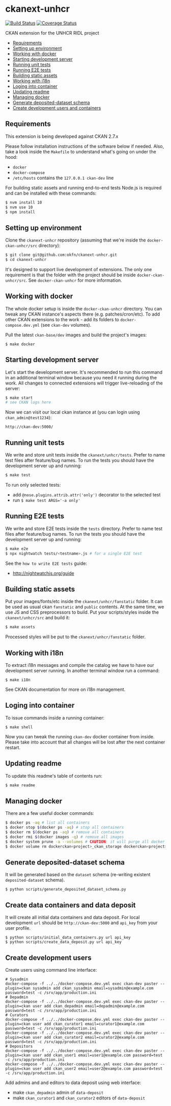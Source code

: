 # ckanext-unhcr

[![Build Status](https://travis-ci.org/okfn/ckanext-unhcr.svg?branch=master)](https://travis-ci.org/okfn/ckanext-unhcr)
[![Coverage Status](https://coveralls.io/repos/github/okfn/ckanext-unhcr/badge.svg?branch=master)](https://coveralls.io/github/okfn/ckanext-unhcr?branch=master)

CKAN extension for the UNHCR RIDL project

<!-- START doctoc generated TOC please keep comment here to allow auto update -->
<!-- DON'T EDIT THIS SECTION, INSTEAD RE-RUN doctoc TO UPDATE -->


- [Requirements](#requirements)
- [Setting up environment](#setting-up-environment)
- [Working with docker](#working-with-docker)
- [Starting development server](#starting-development-server)
- [Running unit tests](#running-unit-tests)
- [Running E2E tests](#running-e2e-tests)
- [Building static assets](#building-static-assets)
- [Working with i18n](#working-with-i18n)
- [Loging into container](#loging-into-container)
- [Updating readme](#updating-readme)
- [Managing docker](#managing-docker)
- [Generate deposited-dataset schema](#generate-deposited-dataset-schema)
- [Create development users and containers](#create-development-users-and-containers)

<!-- END doctoc generated TOC please keep comment here to allow auto update -->

## Requirements

This extension is being developed against CKAN 2.7.x

Please follow installation instructions of the software below if needed. Also, take a look inside the `Makefile` to understand what's going on under the hood:
- `docker`
- `docker-compose`
- `/etc/hosts` contains the `127.0.0.1 ckan-dev` line

For building static assets and running end-to-end tests Node.js is required and can be installed with these commands:

```bash
$ nvm install 10
$ nvm use 10
$ npm install
```

## Setting up environment

Clone the `ckanext-unhcr` repository (assuming that we're inside the `docker-ckan-unhcr/src` directory):

```bash
$ git clone git@github.com:okfn/ckanext-unhcr.git
$ cd ckanext-unhcr
```

It's designed to support live development of extensions. The only one requirement is that the folder with the project should be inside `docker-ckan-unhcr/src`. See `docker-ckan-unhcr` for more information.

## Working with docker

The whole docker setup is inside the `docker-ckan-unhcr` directory. You can tweak any CKAN instance's aspects there (e.g. patches/cron/etc). To add other CKAN extensions to the work - add its folders to `docker-compose.dev.yml` (see `ckan-dev` volumes).

Pull the latest `ckan-base/dev` images and build the project's images:

```
$ make docker
```

## Starting development server

Let's start the development server. It's recommended to run this command in an additional terminal window because you need it running during the work. All changes to connected extensions will trigger live-reloading of the server:

```bash
$ make start
# see CKAN logs here
```

Now we can visit our local ckan instance at (you can login using `ckan_admin@test1234`):

```
http://ckan-dev:5000/
```

## Running unit tests

We write and store unit tests inside the `ckanext/unhcr/tests`. Prefer to name test files after feature/bug names. To run the tests you should have the development server up and running:

```bash
$ make test
```

To run only selected tests:
- add `@nose.plugins.attrib.attr('only')` decorator to the selected test
- run `$ make test ARGS='-a only'`

## Running E2E tests

We write and store E2E tests inside the `tests` directory. Prefer to name test files after feature/bug names. To run the tests you should have the development server up and running:

```bash
$ make e2e
$ npx nightwatch tests/<testname>.js # for a single E2E test
```

See the `how to write E2E tests` guide:
- http://nightwatchjs.org/guide

## Building static assets

Put your images/fonts/etc inside the `ckanext/unhcr/fanstatic` folder. It can be used as usual ckan `fanstatic` and `public` contents. At the same time, we use JS and CSS preprocessors to build. Put your scripts/styles inside the `ckanext/unhcr/src` and build it:

```bash
$ make assets
```

Processed styles will be put to the `ckanext/unhcr/fanstatic` folder.

## Working with i18n

To extract i18n messages and compile the catalog we have to have our development server running. In another terminal window run a command:

```
$ make i18n
```

See CKAN documentation for more on i18n management.

## Loging into container

To issue commands inside a running container:

```
$ make shell
```

Now you can tweak the running `ckan-dev` docker container from inside. Please take into account that all changes will be lost after the next container restart.

## Updating readme

To update this readme's table of contents run:

```bash
$ make readme
```

## Managing docker

There are a few useful docker commands:

```bash
$ docker ps -aq # list all containers
$ docker stop $(docker ps -aq) # stop all containers
$ docker rm $(docker ps -aq) # remove all containers
$ docker rmi $(docker images -q) # remove all images
$ docker system prune -a --volumes # CAUTION: it will purge all docker projects
$ docker volume rm dockerckan<project>_ckan_storage dockerckan<project>_pg_data # remove project volumes
```

## Generate deposited-dataset schema

It will be generated based on the `dataset` schema (re-writing existent `deposited-dataset` schema).

```
$ python scripts/generate_deposited_dataset_schema.py
```

## Create data containers and data deposit

It will create all initial data containers and data deposit. For local development `url` should be `http://ckan-dev:5000` and `api_key` from your user profile.

```
$ python scripts/initial_data_containers.py url api_key
$ python scripts/create_data_deposit.py url api_key
```

## Create development users

Create users using command line interface:

```
# Sysadmin
docker-compose -f ../../docker-compose.dev.yml exec ckan-dev paster --plugin=ckan sysadmin add ckan_sysadmin email=sysadmin@example.com password=test -c /srv/app/production.ini
# Depadmin
docker-compose -f ../../docker-compose.dev.yml exec ckan-dev paster --plugin=ckan user add ckan_depadmin email=depadmin@example.com password=test -c /srv/app/production.ini
# Curators
docker-compose -f ../../docker-compose.dev.yml exec ckan-dev paster --plugin=ckan user add ckan_curator1 email=curator1@example.com password=test -c /srv/app/production.ini
docker-compose -f ../../docker-compose.dev.yml exec ckan-dev paster --plugin=ckan user add ckan_curator2 email=curator2@example.com password=test -c /srv/app/production.ini
# Depositors
docker-compose -f ../../docker-compose.dev.yml exec ckan-dev paster --plugin=ckan user add ckan_user1 email=user1@example.com password=test -c /srv/app/production.ini
docker-compose -f ../../docker-compose.dev.yml exec ckan-dev paster --plugin=ckan user add ckan_user2 email=user2@example.com password=test -c /srv/app/production.ini
```

Add admins and and editors to data deposit using web interface:

- make `ckan_depadmin` admin of `data-deposit`
- make `ckan_curator1` and `ckan_curator2` editors of `data-deposit`

